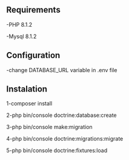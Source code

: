## Requirements

-PHP 8.1.2

-Mysql 8.1.2

## Configuration

-change DATABASE_URL variable in .env file

## Instalation

1-composer install 

2-php bin/console doctrine:database:create

3-php bin/console make:migration

4-php bin/console doctrine:migrations:migrate

5-php bin/console doctrine:fixtures:load
